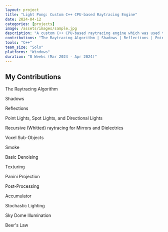 ```yaml
---
layout: project
title: "Light Pong: Custom C++ CPU-based Raytracing Engine"
date: 2024-04-12
categories: [projects]
image: /assets/images/sample.jpg
description: "A custom C++ CPU-based raytracing engine which was used to create a simple game of Pong. Use a spotlight as a paddle to hit a mirror ball and score goals!"
contributions: "The Raytracing Algorithm | Shadows | Reflections | Point Lights, Spot Lights, and Directional Lights | Recursive (Whitted) raytracing for Mirrors and Dielectrics| Voxel Sub-Objects | Basic Denoising | Texturing | Panini Projection | Post-Processing | Accumulator | Stochastic Lighting | Sky Dome Illumination | Beer's Law"
tools: "C++"
team_size: "Solo"
platforms: "Windows"
duration: "8 Weeks (Mar 2024 - Apr 2024)"
---
```


## My Contributions

The Raytracing Algorithm

Shadows

Reflections

Point Lights, Spot Lights, and Directional Lights

Recursive (Whitted) raytracing for Mirrors and Dielectrics

Voxel Sub-Objects

Smoke

Basic Denoising

Texturing

Panini Projection

Post-Processing

Accumulator

Stochastic Lighting

Sky Dome Illumination

Beer's Law